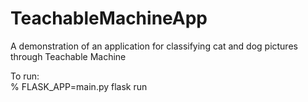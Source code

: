 # TeachableMachineApp
A demonstration of an application for classifying cat and dog pictures through Teachable Machine

To run:\
% FLASK_APP=main.py flask run

